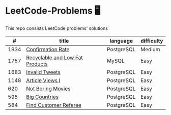 # LeetCode-Problems :desktop_computer:
This repo consists LeetCode problems' solutions

| #  | title | language | difficulty |
| ------------- | ------------- | ------------- | ------------- | 
| 1934  | [Confirmation Rate](https://leetcode.com/problems/confirmation-rate/description/)  | PostgreSQL | Medium |
| 1757  | [Recyclable and Low Fat Products](https://leetcode.com/problems/recyclable-and-low-fat-products/description/)  | MySQL | Easy |
| 1683  | [Invalid Tweets](https://leetcode.com/problems/invalid-tweets/description/)  | PostgreSQL | Easy |
| 1148  | [Article Views I](https://leetcode.com/problems/article-views-i/description/)  | PostgreSQL | Easy |
| 620  | [Not Boring Movies](https://leetcode.com/problems/not-boring-movies/description/)  | PostgreSQL | Easy |
| 595  | [Big Countries](https://leetcode.com/problems/big-countries/description/)  | PostgreSQL | Easy |
| 584  | [Find Customer Referee](https://leetcode.com/problems/find-customer-referee/description/)  | PostgreSQL | Easy |
 
  
